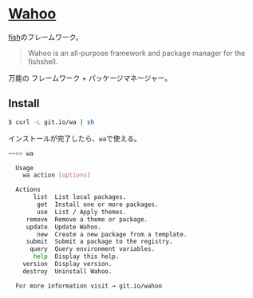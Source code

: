 # [Wahoo](https://github.com/fish-shell/wahoo)

[fish](http://fishshell.com/)のフレームワーク。  

> Wahoo is an all-purpose framework and package manager for the fishshell.

万能の フレームワーク + パッケージマネージャー。


## Install

```sh
$ curl -L git.io/wa | sh
```

インストールが完了したら、`wa`で使える。

```sh
~~>> wa

  Usage
    wa action [options]

  Actions
       list  List local packages.
        get  Install one or more packages.
        use  List / Apply themes.
     remove  Remove a theme or package.
     update  Update Wahoo.
        new  Create a new package from a template.
     submit  Submit a package to the registry.
      query  Query environment variables.
       help  Display this help.
    version  Display version.
    destroy  Uninstall Wahoo.

  For more information visit → git.io/wahoo
```
